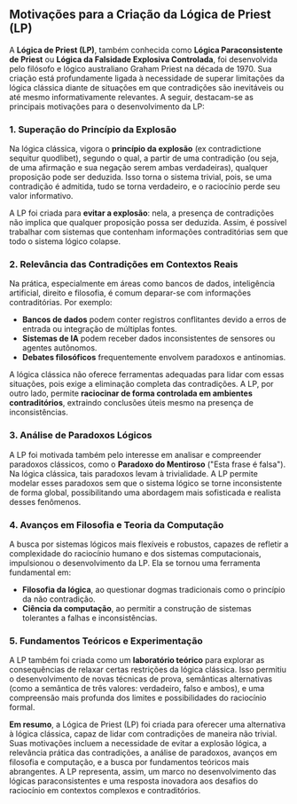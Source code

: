 
## Motivações para a Criação da Lógica de Priest (LP)

A **Lógica de Priest (LP)**, também conhecida como **Lógica Paraconsistente de Priest** ou **Lógica da Falsidade Explosiva Controlada**, foi desenvolvida pelo filósofo e lógico australiano Graham Priest na década de 1970. Sua criação está profundamente ligada à necessidade de superar limitações da lógica clássica diante de situações em que contradições são inevitáveis ou até mesmo informativamente relevantes. A seguir, destacam-se as principais motivações para o desenvolvimento da LP:

### 1. Superação do Princípio da Explosão

Na lógica clássica, vigora o **princípio da explosão** (ex contradictione sequitur quodlibet), segundo o qual, a partir de uma contradição (ou seja, de uma afirmação e sua negação serem ambas verdadeiras), qualquer proposição pode ser deduzida. Isso torna o sistema trivial, pois, se uma contradição é admitida, tudo se torna verdadeiro, e o raciocínio perde seu valor informativo.

A LP foi criada para **evitar a explosão**: nela, a presença de contradições não implica que qualquer proposição possa ser deduzida. Assim, é possível trabalhar com sistemas que contenham informações contraditórias sem que todo o sistema lógico colapse.

### 2. Relevância das Contradições em Contextos Reais

Na prática, especialmente em áreas como bancos de dados, inteligência artificial, direito e filosofia, é comum deparar-se com informações contraditórias. Por exemplo:

- **Bancos de dados** podem conter registros conflitantes devido a erros de entrada ou integração de múltiplas fontes.
- **Sistemas de IA** podem receber dados inconsistentes de sensores ou agentes autônomos.
- **Debates filosóficos** frequentemente envolvem paradoxos e antinomias.

A lógica clássica não oferece ferramentas adequadas para lidar com essas situações, pois exige a eliminação completa das contradições. A LP, por outro lado, permite **raciocinar de forma controlada em ambientes contraditórios**, extraindo conclusões úteis mesmo na presença de inconsistências.

### 3. Análise de Paradoxos Lógicos

A LP foi motivada também pelo interesse em analisar e compreender paradoxos clássicos, como o **Paradoxo do Mentiroso** ("Esta frase é falsa"). Na lógica clássica, tais paradoxos levam à trivialidade. A LP permite modelar esses paradoxos sem que o sistema lógico se torne inconsistente de forma global, possibilitando uma abordagem mais sofisticada e realista desses fenômenos.

### 4. Avanços em Filosofia e Teoria da Computação

A busca por sistemas lógicos mais flexíveis e robustos, capazes de refletir a complexidade do raciocínio humano e dos sistemas computacionais, impulsionou o desenvolvimento da LP. Ela se tornou uma ferramenta fundamental em:

- **Filosofia da lógica**, ao questionar dogmas tradicionais como o princípio da não contradição.
- **Ciência da computação**, ao permitir a construção de sistemas tolerantes a falhas e inconsistências.

### 5. Fundamentos Teóricos e Experimentação

A LP também foi criada como um **laboratório teórico** para explorar as consequências de relaxar certas restrições da lógica clássica. Isso permitiu o desenvolvimento de novas técnicas de prova, semânticas alternativas (como a semântica de três valores: verdadeiro, falso e ambos), e uma compreensão mais profunda dos limites e possibilidades do raciocínio formal.



**Em resumo**, a Lógica de Priest (LP) foi criada para oferecer uma alternativa à lógica clássica, capaz de lidar com contradições de maneira não trivial. Suas motivações incluem a necessidade de evitar a explosão lógica, a relevância prática das contradições, a análise de paradoxos, avanços em filosofia e computação, e a busca por fundamentos teóricos mais abrangentes. A LP representa, assim, um marco no desenvolvimento das lógicas paraconsistentes e uma resposta inovadora aos desafios do raciocínio em contextos complexos e contraditórios.

